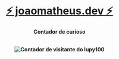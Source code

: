 <h1 align="center">
  <br>
  <a href="https://joaomatheus.dev">⚡ joaomatheus.dev ⚡</a>
  <br>
</h1>

<h4 align="center"> 
  Contador de curioso 
  <br><br>
  <p align="center">
    <img src="https://profile-counter.glitch.me/lupy100/count.svg" alt="Contador de visitante do lupy100" />
  </p>
</h4>
